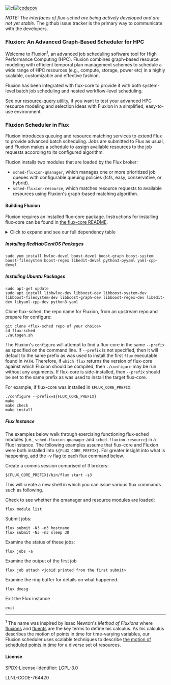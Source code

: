 ![ci](https://github.com/flux-framework/flux-sched/workflows/ci/badge.svg)[![codecov](https://codecov.io/gh/flux-framework/flux-sched/branch/master/graph/badge.svg)](https://codecov.io/gh/flux-framework/flux-sched)


*NOTE: The interfaces of flux-sched are being actively developed and
are not yet stable.* The github issue tracker is the primary way to
communicate with the developers.

### Fluxion: An Advanced Graph-Based Scheduler for HPC

Welcome to Fluxion<sup>1</sup>, an advanced job scheduling software
tool for High Performance Computing (HPC). Fluxion combines
graph-based resource modeling with efficient temporal plan
management schemes to schedule a wide range of HPC
resources (e.g., compute, storage, power etc)
in a highly scalable, customizable and effective fashion.

Fluxion has been integrated with flux-core to
provide it with both system-level batch job
scheduling and nested workflow-level scheduling.

See our [resource-query utility](https://github.com/flux-framework/flux-sched/blob/master/resource/utilities/README.md), if you want
to test your advanced HPC resource modeling and
selection ideas with Fluxion in a simplified,
easy-to-use environment.


### Fluxion Scheduler in Flux

Fluxion introduces queuing and resource matching services to extend Flux
to provide advanced batch scheduling. Jobs are submitted to Flux as usual,
and Fluxion makes a schedule to assign available resources to the job
requests according to its configured algorithm.

Fluxion installs two modules that are loaded by the Flux broker:

* `sched-fluxion-qmanager`, which manages one or more prioritized job queues
  with configurable queuing policies (fcfs, easy, conservative, or hybrid).
* `sched-fluxion-resource`, which matches resource requests to available
  resources using Fluxion's graph-based matching algorithm.


#### Building Fluxion

Fluxion requires an installed flux-core package.  Instructions
for installing flux-core can be found in [the flux-core
README](https://github.com/flux-framework/flux-core/blob/master/README.md).

<!-- A collapsible section with markdown -->
<details>
  <summary>Click to expand and see our full dependency table</summary>

Fluxion also requires the following packages to build:

**redhat**                | **ubuntu**              | **version**       | **note**
----------                | ----------              | -----------       | --------
hwloc-devel               | libhwloc-dev            | >= 1.11.1         |
boost-devel               | libboost-dev            | == 1.53 or > 1.58 | *1*
boost-graph               | libboost-graph-dev      | == 1.53 or > 1.58 | *1*
boost-system              | libboost-system-dev     | == 1.53 or > 1.58 | *1*
boost-filesystem          | libboost-filesystem-dev | == 1.53 or > 1.58 | *1*
boost-regex               | libboost-regex-dev      | == 1.53 or > 1.58 | *1*
libedit-devel             | libedit-dev             | >= 3.0            |
python3-pyyaml            | python3-yaml            | >= 3.10           |
yaml-cpp-devel            | libyaml-cpp-dev         | >= 0.5.1          |

*Note 1 - Boost package versions 1.54-1.58 contain a bug that
leads to compilation error.*

The following optional dependencies enable additional testing:

**redhat**        | **ubuntu**        | **version**
----------        | ----------        | -----------
valgrind-devel    | valgrind          |
jq                | jq                |
</details>

##### Installing RedHat/CentOS Packages
```
sudo yum install hwloc-devel boost-devel boost-graph boost-system boost-filesystem boost-regex libedit-devel python3-pyyaml yaml-cpp-devel
```

##### Installing Ubuntu Packages

```
sudo apt-get update
sudo apt install libhwloc-dev libboost-dev libboost-system-dev libboost-filesystem-dev libboost-graph-dev libboost-regex-dev libedit-dev libyaml-cpp-dev python3-yaml
```

Clone flux-sched, the repo name for Fluxion, from an upstream repo and prepare for configure:
```
git clone <flux-sched repo of your choice>
cd flux-sched
./autogen.sh
```

The Fluxion's `configure` will attempt to find a flux-core in the
same `--prefix` as specified on the command line. If `--prefix` is
not specified, then it will default to the same prefix as was used
to install the first `flux` executable found in `PATH`. Therefore,
if `which flux` returns the version of flux-core against which
Fluxion should be compiled, then `./configure` may be run without
any arguments. If flux-core is side-installed, then `--prefix` should
be set to the same prefix as was used to install the target flux-core.

For example, if flux-core was installed in `$FLUX_CORE_PREFIX`:

```
./configure --prefix=${FLUX_CORE_PREFIX}
make
make check
make install
```

##### Flux Instance

The examples below walk through exercising functioning flux-sched modules (i.e.,
`sched-fluxion-qmanager` and `sched-fluxion-resource`) in a Flux instance.
The following examples assume
that flux-core and Fluxion were both installed into
`${FLUX_CORE_PREFIX}`. For greater insight into what is happening, add the -v
flag to each flux command below.

Create a comms session comprised of 3 brokers:
```
${FLUX_CORE_PREFIX}/bin/flux start -s3
```
This will create a new shell in which you can issue various
flux commands such as following.

Check to see whether the qmanager and resource modules are loaded:
```
flux module list
```

Submit jobs:
```
flux submit -N3 -n3 hostname
flux submit -N3 -n3 sleep 30
```

Examine the status of these jobs:
```
flux jobs -a
```

Examine the output of the first job
```
flux job attach <jobid printed from the first submit>
```

Examine the ring buffer for details on what happened.
```
flux dmesg
```

Exit the Flux instance
```
exit
```

----
<sup>1</sup> The name was inspired by
Issac Newton's *Method of Fluxions* where
[fluxions](https://en.wikipedia.org/wiki/Fluxion) and
[fluents](https://en.wikipedia.org/wiki/Fluent_\(mathematics\))
are the key terms to define his calculus.
As his calculus describes the motion of points in time
for time-varying variables,
our Fluxion scheduler uses scalable techniques to
describe [the motion of scheduled points in time](https://github.com/flux-framework/flux-sched/blob/master/resource/planner/README.md)
for a diverse set of resources. 


#### License

SPDX-License-Identifier: LGPL-3.0

LLNL-CODE-764420
